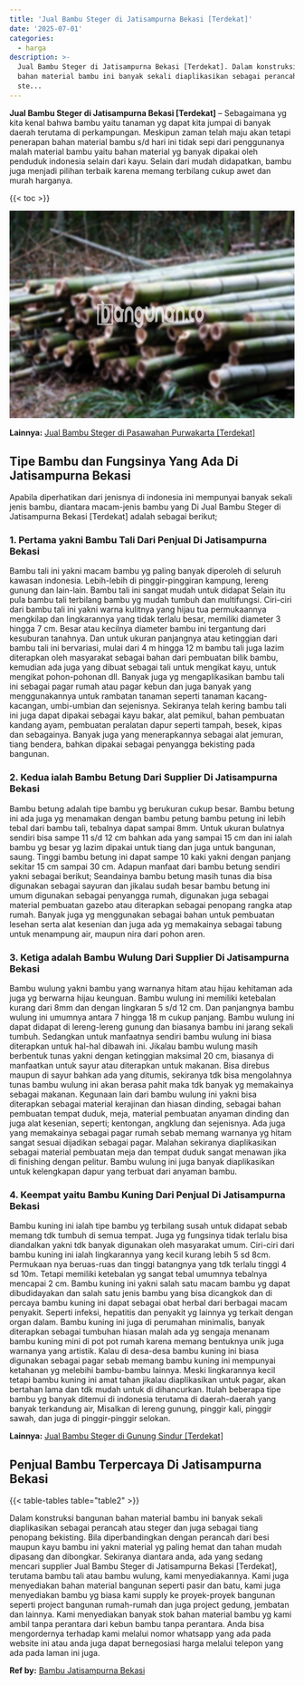 ```yaml
---
title: 'Jual Bambu Steger di Jatisampurna Bekasi [Terdekat]'
date: '2025-07-01'
categories:
  - harga
description: >-
  Jual Bambu Steger di Jatisampurna Bekasi [Terdekat]. Dalam konstruksi bangunan
  bahan material bambu ini banyak sekali diaplikasikan sebagai perancah atau
  ste...
---
```


**Jual Bambu Steger di Jatisampurna Bekasi \[Terdekat\]** – Sebagaimana yg kita kenal bahwa bambu yaitu tanaman yg dapat kita jumpai di banyak daerah terutama di perkampungan. Meskipun zaman telah maju akan tetapi penerapan bahan material bambu s/d hari ini tidak sepi dari penggunanya malah material bambu yaitu bahan material yg banyak dipakai oleh penduduk indonesia selain dari kayu. Selain dari mudah didapatkan, bambu juga menjadi pilihan terbaik karena memang terbilang cukup awet dan murah harganya.

{{< toc >}}

![Jual Bambu Steger di Jatisampurna Bekasi [Terdekat]](/images/jual-bambu-tali-14.png)

**Lainnya:** [Jual Bambu Steger di Pasawahan Purwakarta \[Terdekat\]](https://bambu.bangunan.co/jual-bambu-steger-di-pasawahan-purwakarta-terdekat/)

## Tipe Bambu dan Fungsinya Yang Ada Di Jatisampurna Bekasi

Apabila diperhatikan dari jenisnya di indonesia ini mempunyai banyak sekali jenis bambu, diantara macam-jenis bambu yang Di Jual Bambu Steger di Jatisampurna Bekasi \[Terdekat\] adalah sebagai berikut;

### 1\. Pertama yakni Bambu Tali Dari Penjual Di Jatisampurna Bekasi

Bambu tali ini yakni macam bambu yg paling banyak diperoleh di seluruh kawasan indonesia. Lebih-lebih di pinggir-pinggiran kampung, lereng gunung dan lain-lain. Bambu tali ini sangat mudah untuk didapat Selain itu pula bambu tali terbilang bambu yg mudah tumbuh dan multifungsi. Ciri-ciri dari bambu tali ini yakni warna kulitnya yang hijau tua permukaannya mengkilap dan lingkarannya yang tidak terlalu besar, memiliki diameter 3 hingga 7 cm. Besar atau kecilnya diameter bambu ini tergantung dari kesuburan tanahnya. Dan untuk ukuran panjangnya atau ketinggian dari bambu tali ini bervariasi, mulai dari 4 m hingga 12 m bambu tali juga lazim diterapkan oleh masyarakat sebagai bahan dari pembuatan bilik bambu, kemudian ada juga yang dibuat sebagai tali untuk mengikat kayu, untuk mengikat pohon-pohonan dll. Banyak juga yg mengaplikasikan bambu tali ini sebagai pagar rumah atau pagar kebun dan juga banyak yang menggunakannya untuk rambatan tanaman seperti tanaman kacang-kacangan, umbi-umbian dan sejenisnya. Sekiranya telah kering bambu tali ini juga dapat dipakai sebagai kayu bakar, alat pemikul, bahan pembuatan kandang ayam, pembuatan peralatan dapur seperti tampah, besek, kipas dan sebagainya. Banyak juga yang menerapkannya sebagai alat jemuran, tiang bendera, bahkan dipakai sebagai penyangga bekisting pada bangunan.

### 2\. Kedua ialah Bambu Betung Dari Supplier Di Jatisampurna Bekasi

Bambu betung adalah tipe bambu yg berukuran cukup besar. Bambu betung ini ada juga yg menamakan dengan bambu petung bambu petung ini lebih tebal dari bambu tali, tebalnya dapat sampai 8mm. Untuk ukuran bulatnya sendiri bisa sampe 11 s/d 12 cm bahkan ada yang sampai 15 cm dan ini ialah bambu yg besar yg lazim dipakai untuk tiang dan juga untuk bangunan, saung. Tinggi bambu betung ini dapat sampe 10 kaki yakni dengan panjang sekitar 15 cm sampai 30 cm. Adapun manfaat dari bambu betung sendiri yakni sebagai berikut; Seandainya bambu betung masih tunas dia bisa digunakan sebagai sayuran dan jikalau sudah besar bambu betung ini umum digunakan sebagai penyangga rumah, digunakan juga sebagai material pembuatan gazebo atau diterapkan sebagai penopang rangka atap rumah. Banyak juga yg menggunakan sebagai bahan untuk pembuatan lesehan serta alat kesenian dan juga ada yg memakainya sebagai tabung untuk menampung air, maupun nira dari pohon aren.

### 3\. Ketiga adalah Bambu Wulung Dari Supplier Di Jatisampurna Bekasi

Bambu wulung yakni bambu yang warnanya hitam atau hijau kehitaman ada juga yg berwarna hijau keunguan. Bambu wulung ini memiliki ketebalan kurang dari 8mm dan dengan lingkaran 5 s/d 12 cm. Dan panjangnya bambu wulung ini umumnya antara 7 hingga 18 m cukup panjang. Bambu wulung ini dapat didapat di lereng-lereng gunung dan biasanya bambu ini jarang sekali tumbuh. Sedangkan untuk manfaatnya sendiri bambu wulung ini biasa diterapkan untuk hal-hal dibawah ini. Jikalau bambu wulung masih berbentuk tunas yakni dengan ketinggian maksimal 20 cm, biasanya di manfaatkan untuk sayur atau diterapkan untuk makanan. Bisa direbus maupun di sayur bahkan ada yang ditumis, sekiranya tdk bisa mengolahnya tunas bambu wulung ini akan berasa pahit maka tdk banyak yg memakainya sebagai makanan. Kegunaan lain dari bambu wulung ini yakni bisa diterapkan sebagai material kerajinan dan hiasan dinding, sebagai bahan pembuatan tempat duduk, meja, material pembuatan anyaman dinding dan juga alat kesenian, seperti; kentongan, angklung dan sejenisnya. Ada juga yang memakainya sebagai pagar rumah sebab memang warnanya yg hitam sangat sesuai dijadikan sebagai pagar. Malahan sekiranya diaplikasikan sebagai material pembuatan meja dan tempat duduk sangat menawan jika di finishing dengan pelitur. Bambu wulung ini juga banyak diaplikasikan untuk kelengkapan dapur yang terbuat dari anyaman bambu.

### 4\. Keempat yaitu Bambu Kuning Dari Penjual Di Jatisampurna Bekasi

Bambu kuning ini ialah tipe bambu yg terbilang susah untuk didapat sebab memang tdk tumbuh di semua tempat. Juga yg fungsinya tidak terlalu bisa diandalkan yakni tdk banyak digunakan oleh masyarakat umum. Ciri-ciri dari bambu kuning ini ialah lingkarannya yang kecil kurang lebih 5 sd 8cm. Permukaan nya beruas-ruas dan tinggi batangnya yang tdk terlalu tinggi 4 sd 10m. Tetapi memiliki ketebalan yg sangat tebal umumnya tebalnya mencapai 2 cm. Bambu kuning ini yakni salah satu macam bambu yg dapat dibudidayakan dan salah satu jenis bambu yang bisa dicangkok dan di percaya bambu kuning ini dapat sebagai obat herbal dari berbagai macam penyakit. Seperti infeksi, hepatitis dan penyakit yg lainnya yg terkait dengan organ dalam. Bambu kuning ini juga di perumahan minimalis, banyak diterapkan sebagai tumbuhan hiasan malah ada yg sengaja menanam bambu kuning mini di pot pot rumah karena memang bentuknya unik juga warnanya yang artistik. Kalau di desa-desa bambu kuning ini biasa digunakan sebagai pagar sebab memang bambu kuning ini mempunyai ketahanan yg melebihi bambu-bambu lainnya. Meski lingkarannya kecil tetapi bambu kuning ini amat tahan jikalau diaplikasikan untuk pagar, akan bertahan lama dan tdk mudah untuk di dihancurkan. Itulah beberapa tipe bambu yg banyak ditemui di indonesia terutama di daerah-daerah yang banyak terkandung air, Misalkan di lereng gunung, pinggir kali, pinggir sawah, dan juga di pinggir-pinggir selokan.

**Lainnya:** [Jual Bambu Steger di Gunung Sindur \[Terdekat\]](https://bambu.bangunan.co/jual-bambu-steger-di-gunung-sindur-terdekat/)

## Penjual Bambu Terpercaya Di Jatisampurna Bekasi

{{< table-tables table="table2" >}}

Dalam konstruksi bangunan bahan material bambu ini banyak sekali diaplikasikan sebagai perancah atau steger dan juga sebagai tiang penopang bekisting. Bila diperbandingkan dengan perancah dari besi maupun kayu bambu ini yakni material yg paling hemat dan tahan mudah dipasang dan dibongkar. Sekiranya diantara anda, ada yang sedang mencari supplier Jual Bambu Steger di Jatisampurna Bekasi \[Terdekat\], terutama bambu tali atau bambu wulung, kami menyediakannya. Kami juga menyediakan bahan material bangunan seperti pasir dan batu, kami juga menyediakan bambu yg biasa kami supply ke proyek-proyek bangunan seperti project bangunan rumah-rumah dan juga project gedung, jembatan dan lainnya. Kami menyediakan banyak stok bahan material bambu yg kami ambil tanpa perantara dari kebun bambu tanpa perantara. Anda bisa mengordernya terhadap kami melalui nomor whatsapp yang ada pada website ini atau anda juga dapat bernegosiasi harga melalui telepon yang ada pada laman ini juga.

**Ref by:** [Bambu Jatisampurna Bekasi](https://id.wikipedia.org/wiki/Bambu)
